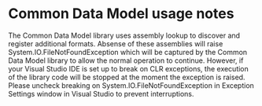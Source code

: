 # Common Data Model usage notes

The Common Data Model library uses assembly lookup to discover and register additional formats. Absense of these assemblies will raise System.IO.FileNotFoundException which will be captured by the Common Data Model library to allow the normal operation to continue. However, if your Visual Studio IDE is set up to break on CLR exceptions, the execution of the library code will be stopped at the moment the exception is raised. Please uncheck breaking on System.IO.FileNotFoundException in Exception Settings window in Visual Studio to prevent interruptions.